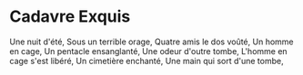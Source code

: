 # Cadavre Exquis
Une nuit d'été,
Sous un terrible orage,
Quatre amis le dos voûté,
Un homme en cage,
Un pentacle ensanglanté,
Une odeur d'outre tombe,
L'homme en cage s'est libéré,
Un cimetière enchanté,
Une main qui sort d'une tombe,

